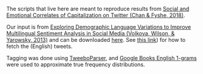 The scripts that live here are meant to reproduce results from [Social and Emotional Correlates of Capitalization on Twitter (Chan & Fyshe, 2018)](http://www.aclweb.org/anthology/W18-1102).

Our input is from [Exploring Demographic Language Variations to Improve Multilingual Sentiment Analysis in Social Media (Volkova, Wilson, & Yarowsky, 2013)](https://www.cs.jhu.edu/~svitlana/papers/VWY-emnlp2013.pdf) and can be downloaded [here](https://www.cs.jhu.edu/~svitlana/data/data_emnlp2013.tar.gz). See [this link](https://gwu-libraries.github.io/sfm-ui/posts/2017-09-14-twitter-data)) for how to fetch the (English) tweets.

Tagging was done using [TweeboParser](https://github.com/ikekonglp/TweeboParser), and [Google Books English 1-grams](http://storage.googleapis.com/books/ngrams/books/datasetsv2.html) were used to approximate true frequency distributions.
